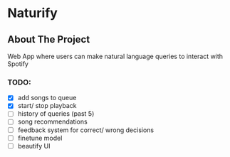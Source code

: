 # Naturify

<!-- ABOUT THE PROJECT -->

## About The Project

Web App where users can make natural language queries to interact with Spotify

### TODO:

-   [x] add songs to queue
-   [x] start/ stop playback
-   [ ] history of queries (past 5)
-   [ ] song recommendations
-   [ ] feedback system for correct/ wrong decisions
-   [ ] finetune model
-   [ ] beautify UI
